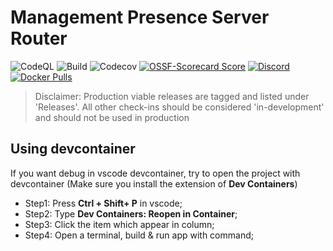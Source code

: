 # Management Presence Server Router
![CodeQL](https://img.shields.io/github/actions/workflow/status/device-management-toolkit/mps-router/codeql-analysis.yml?style=for-the-badge&label=CodeQL&logo=github)
![Build](https://img.shields.io/github/actions/workflow/status/device-management-toolkit/mps-router/go.yml?style=for-the-badge&logo=github)
![Codecov](https://img.shields.io/codecov/c/github/device-management-toolkit/mps-router?style=for-the-badge&logo=codecov)
[![OSSF-Scorecard Score](https://img.shields.io/ossf-scorecard/github.com/device-management-toolkit/mps-router?style=for-the-badge&label=OSSF%20Score)](https://api.securityscorecards.dev/projects/github.com/device-management-toolkit/mps-router)
[![Discord](https://img.shields.io/discord/1063200098680582154?style=for-the-badge&label=Discord&logo=discord&logoColor=white&labelColor=%235865F2&link=https%3A%2F%2Fdiscord.gg%2FDKHeUNEWVH)](https://discord.gg/DKHeUNEWVH)
[![Docker Pulls](https://img.shields.io/docker/pulls/intel/oact-mpsrouter?style=for-the-badge&logo=docker)](https://hub.docker.com/r/intel/oact-mpsrouter)

> Disclaimer: Production viable releases are tagged and listed under 'Releases'.  All other check-ins should be considered 'in-development' and should not be used in production

## Using devcontainer

If you want debug in vscode devcontainer, try to open the project with devcontainer (Make sure you install the extension of **Dev Containers**)

- Step1: Press **Ctrl + Shift+ P** in vscode;
- Step2: Type **Dev Containers: Reopen in Container**;
- Step3: Click the item which appear in column;
- Step4: Open a terminal, build & run app with command;

<br>